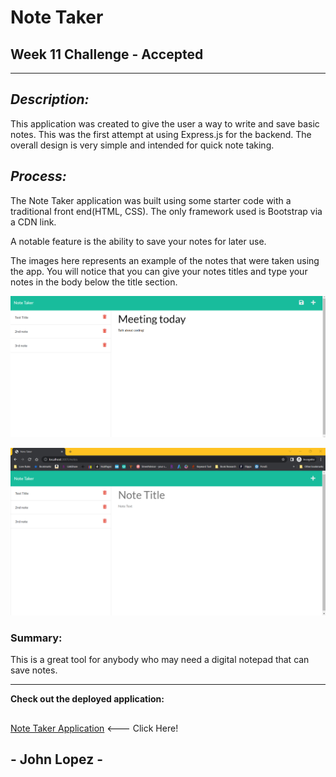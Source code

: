 # Note Taker 

## Week 11 Challenge - Accepted

---
## *Description:* 

This application was created to give the user a way to write and save basic notes. This was the first attempt at using Express.js for the backend. The overall design is very simple and intended for quick note taking. 

## *Process:*

The Note Taker application was built using some starter code with a traditional front end(HTML, CSS). The only framework used is Bootstrap via a CDN link. 

A notable feature is the ability to save your notes for later use.

The images here represents an example of the notes that were taken using the app. You will notice that you can give your notes titles and type your notes in the body below the title section. 

![Note Taking Images](/public/assets/Screenshot_20221121_040500.png)

![Note Taking Images](/public/assets/Screenshot_20221121_040240.png)


### Summary: 

This is a great tool for anybody who may need a digital notepad that can save notes. 


--- 
**Check out the deployed application:**
##
[Note Taker Application](https://github.com/Think-Again-Coder/NoteTracker) <--- Click Here!
## 
## - John Lopez -
